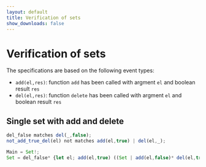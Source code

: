 ```yaml
---
layout: default
title: Verification of sets
show_downloads: false
---
```

# Verification of sets

The specifications are based on the following event types:
* `add(el,res)`: function `add` has been called with argment `el` and boolean result `res`
* `del(el,res)`: function `delete` has been called with argment `el` and boolean result `res`

## Single set with add and delete

```js
del_false matches del(_,false); 
not_add_true_del(el) not matches add(el,true) | del(el,_);

Main = Set!;
Set = del_false* {let el; add(el,true) ((Set | add(el,false)* del(el,true)) /\ not_add_true_del(el)* del(el,true) all)}?;
```